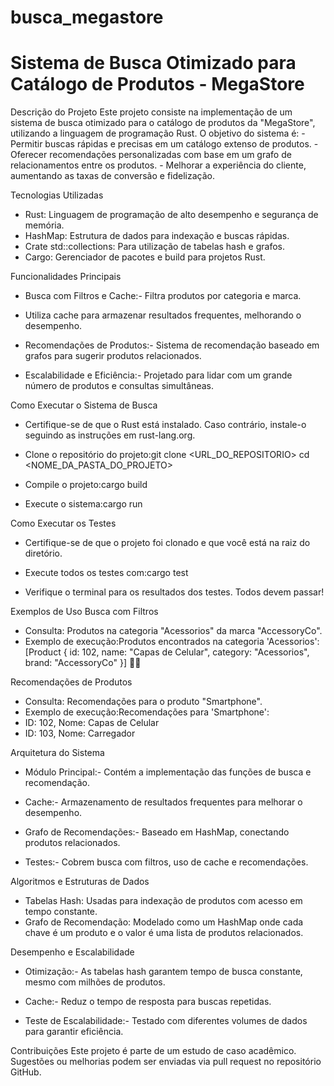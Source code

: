 # busca_megastore
<h1>Sistema de Busca Otimizado para Catálogo de Produtos - MegaStore </h1>
Descrição do Projeto
Este projeto consiste na implementação de um sistema de busca otimizado para o catálogo de produtos da "MegaStore", utilizando a linguagem de programação Rust. O objetivo do sistema é:
- Permitir buscas rápidas e precisas em um catálogo extenso de produtos.
- Oferecer recomendações personalizadas com base em um grafo de relacionamentos entre os produtos.
- Melhorar a experiência do cliente, aumentando as taxas de conversão e fidelização.


Tecnologias Utilizadas
- Rust: Linguagem de programação de alto desempenho e segurança de memória.
- HashMap: Estrutura de dados para indexação e buscas rápidas.
- Crate std::collections: Para utilização de tabelas hash e grafos.
- Cargo: Gerenciador de pacotes e build para projetos Rust.


Funcionalidades Principais
- Busca com Filtros e Cache:- Filtra produtos por categoria e marca.
- Utiliza cache para armazenar resultados frequentes, melhorando o desempenho.

- Recomendações de Produtos:- Sistema de recomendação baseado em grafos para sugerir produtos relacionados.

- Escalabilidade e Eficiência:- Projetado para lidar com um grande número de produtos e consultas simultâneas.



Como Executar o Sistema de Busca
- Certifique-se de que o Rust está instalado. Caso contrário, instale-o seguindo as instruções em rust-lang.org.
- Clone o repositório do projeto:git clone <URL_DO_REPOSITORIO>
cd <NOME_DA_PASTA_DO_PROJETO>

- Compile o projeto:cargo build

- Execute o sistema:cargo run



Como Executar os Testes
- Certifique-se de que o projeto foi clonado e que você está na raiz do diretório.
- Execute todos os testes com:cargo test

- Verifique o terminal para os resultados dos testes. Todos devem passar!


Exemplos de Uso
Busca com Filtros
- Consulta: Produtos na categoria "Acessorios" da marca "AccessoryCo".
- Exemplo de execução:Produtos encontrados na categoria 'Acessorios': 
[Product { id: 102, name: "Capas de Celular", category: "Acessorios", brand: "AccessoryCo" }]


Recomendações de Produtos
- Consulta: Recomendações para o produto "Smartphone".
- Exemplo de execução:Recomendações para 'Smartphone':
- ID: 102, Nome: Capas de Celular
- ID: 103, Nome: Carregador



Arquitetura do Sistema
- Módulo Principal:- Contém a implementação das funções de busca e recomendação.

- Cache:- Armazenamento de resultados frequentes para melhorar o desempenho.

- Grafo de Recomendações:- Baseado em HashMap, conectando produtos relacionados.

- Testes:- Cobrem busca com filtros, uso de cache e recomendações.



Algoritmos e Estruturas de Dados
- Tabelas Hash: Usadas para indexação de produtos com acesso em tempo constante.
- Grafo de Recomendação: Modelado como um HashMap onde cada chave é um produto e o valor é uma lista de produtos relacionados.


Desempenho e Escalabilidade
- Otimização:- As tabelas hash garantem tempo de busca constante, mesmo com milhões de produtos.

- Cache:- Reduz o tempo de resposta para buscas repetidas.

- Teste de Escalabilidade:- Testado com diferentes volumes de dados para garantir eficiência.



Contribuições
Este projeto é parte de um estudo de caso acadêmico. Sugestões ou melhorias podem ser enviadas via pull request no repositório GitHub.
